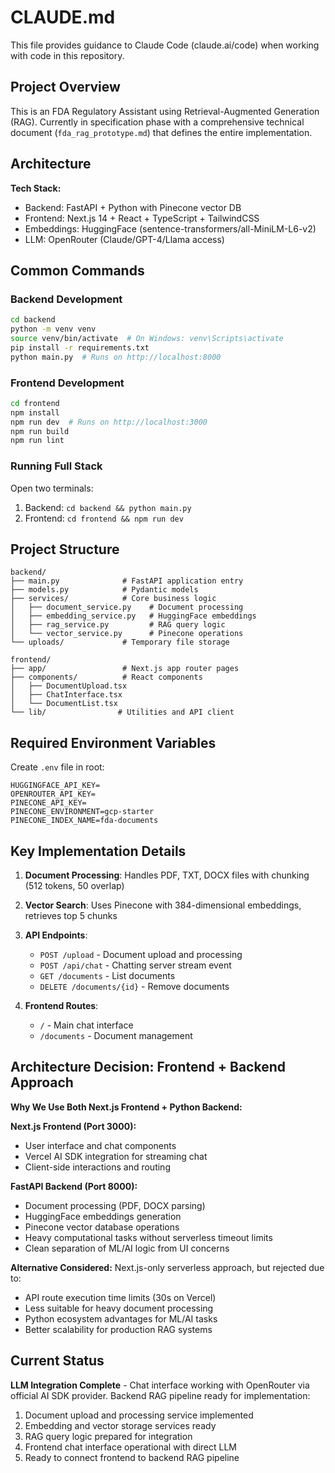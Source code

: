 # CLAUDE.md

This file provides guidance to Claude Code (claude.ai/code) when working with code in this repository.

## Project Overview

This is an FDA Regulatory Assistant using Retrieval-Augmented Generation (RAG). Currently in specification phase with a comprehensive technical document (`fda_rag_prototype.md`) that defines the entire implementation.

## Architecture

**Tech Stack:**
- Backend: FastAPI + Python with Pinecone vector DB
- Frontend: Next.js 14 + React + TypeScript + TailwindCSS
- Embeddings: HuggingFace (sentence-transformers/all-MiniLM-L6-v2)
- LLM: OpenRouter (Claude/GPT-4/Llama access)

## Common Commands

### Backend Development
```bash
cd backend
python -m venv venv
source venv/bin/activate  # On Windows: venv\Scripts\activate
pip install -r requirements.txt
python main.py  # Runs on http://localhost:8000
```

### Frontend Development
```bash
cd frontend
npm install
npm run dev  # Runs on http://localhost:3000
npm run build
npm run lint
```

### Running Full Stack
Open two terminals:
1. Backend: `cd backend && python main.py`
2. Frontend: `cd frontend && npm run dev`

## Project Structure

```
backend/
├── main.py              # FastAPI application entry
├── models.py            # Pydantic models
├── services/            # Core business logic
│   ├── document_service.py    # Document processing
│   ├── embedding_service.py   # HuggingFace embeddings
│   ├── rag_service.py         # RAG query logic
│   └── vector_service.py      # Pinecone operations
└── uploads/             # Temporary file storage

frontend/
├── app/                 # Next.js app router pages
├── components/          # React components
│   ├── DocumentUpload.tsx
│   ├── ChatInterface.tsx
│   └── DocumentList.tsx
└── lib/                # Utilities and API client
```

## Required Environment Variables

Create `.env` file in root:
```
HUGGINGFACE_API_KEY=
OPENROUTER_API_KEY=
PINECONE_API_KEY=
PINECONE_ENVIRONMENT=gcp-starter
PINECONE_INDEX_NAME=fda-documents
```

## Key Implementation Details

1. **Document Processing**: Handles PDF, TXT, DOCX files with chunking (512 tokens, 50 overlap)
2. **Vector Search**: Uses Pinecone with 384-dimensional embeddings, retrieves top 5 chunks
3. **API Endpoints**:
   - `POST /upload` - Document upload and processing
   - `POST /api/chat` - Chatting server stream event
   - `GET /documents` - List documents
   - `DELETE /documents/{id}` - Remove documents

4. **Frontend Routes**:
   - `/` - Main chat interface
   - `/documents` - Document management

## Architecture Decision: Frontend + Backend Approach

**Why We Use Both Next.js Frontend + Python Backend:**

**Next.js Frontend (Port 3000):**
- User interface and chat components
- Vercel AI SDK integration for streaming chat
- Client-side interactions and routing

**FastAPI Backend (Port 8000):**
- Document processing (PDF, DOCX parsing)
- HuggingFace embeddings generation
- Pinecone vector database operations
- Heavy computational tasks without serverless timeout limits
- Clean separation of ML/AI logic from UI concerns

**Alternative Considered:** Next.js-only serverless approach, but rejected due to:
- API route execution time limits (30s on Vercel)
- Less suitable for heavy document processing
- Python ecosystem advantages for ML/AI tasks
- Better scalability for production RAG systems

## Current Status

**LLM Integration Complete** - Chat interface working with OpenRouter via official AI SDK provider. Backend RAG pipeline ready for implementation:
1. Document upload and processing service implemented
2. Embedding and vector storage services ready
3. RAG query logic prepared for integration
4. Frontend chat interface operational with direct LLM
5. Ready to connect frontend to backend RAG pipeline